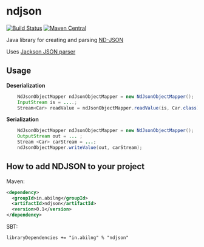 # ndjson

[![Build Status](https://travis-ci.org/abilng/ndjson.svg?branch=master)](https://travis-ci.org/abilng/ndjson)
[![Maven Central](https://img.shields.io/maven-central/v/in.abilng/ndjson.svg?label=Maven%20Central)](https://search.maven.org/search?q=g:%22in.abilng%22%20AND%20a:%22ndjson%22)

Java library for creating and parsing [ND-JSON](http://ndjson.org/)

Uses [Jackson JSON parser](https://github.com/FasterXML/jackson)

## Usage

**Deserialization**

```java
    NdJsonObjectMapper ndJsonObjectMapper = new NdJsonObjectMapper();
    InputStream is = ....;
    Stream<Car> readValue = ndJsonObjectMapper.readValue(is, Car.class);
```

**Serialization**

```java
    NdJsonObjectMapper ndJsonObjectMapper = new NdJsonObjectMapper();
    OutputStream out = ... ;
    Stream <Car> carStream = ...;
    ndJsonObjectMapper.writeValue(out, carStream);
```

## How to add NDJSON to your project 

Maven:
```xml
<dependency>
  <groupId>in.abilng</groupId>
  <artifactId>ndjson</artifactId>
  <version>0.1</version>
</dependency>
```

SBT:
```sc
libraryDependencies += "in.abilng" % "ndjson"
```

